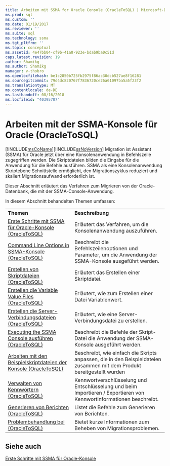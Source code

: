 ```yaml
---
title: Arbeiten mit SSMA for Oracle Console (OracleToSQL) | Microsoft-Dokumentation
ms.prod: sql
ms.custom: ''
ms.date: 01/19/2017
ms.reviewer: ''
ms.suite: sql
ms.technology: ssma
ms.tgt_pltfrm: ''
ms.topic: conceptual
ms.assetid: 4e47bb04-cf9b-41a0-923e-bdab9ba0c51d
caps.latest.revision: 19
author: Shamikg
ms.author: Shamikg
manager: v-thobro
ms.openlocfilehash: be1c2850b725fb2975f86ac30dcb527ae8f16281
ms.sourcegitcommit: 79d4dc820767f7836720ce26a61097ba5a5f23f2
ms.translationtype: MT
ms.contentlocale: de-DE
ms.lasthandoff: 08/16/2018
ms.locfileid: "40395707"
---
```

# <a name="working-with-ssma-for-oracle-console-oracletosql"></a>Arbeiten mit der SSMA-Konsole für Oracle (OracleToSQL)
[!INCLUDE[msCoName](../../includes/msconame_md.md)][!INCLUDE[ssNoVersion](../../includes/ssnoversion-md.md)] Migration ist Assistant (SSMA) für Oracle jetzt über eine Konsolenanwendung in Befehlszeile zugegriffen werden. Die Skriptdateien bilden die Eingabe für die Anwendung für die Befehle ausführen. SSMA als eine Konsolenanwendung Skriptebene Schnittstelle ermöglicht, den Migrationszyklus reduziert und skaliert Migrationsaufwand erforderlich ist.  
  
Dieser Abschnitt erläutert das Verfahren zum Migrieren von der Oracle-Datenbank, die mit der SSMA-Console-Anwendung.  
  
In diesem Abschnitt behandelten Themen umfassen:  
  
|||  
|-|-|  
|**Themen**|**Beschreibung**|  
|[Erste Schritte mit SSMA für Oracle-Konsole &#40;OracleToSQL&#41;](../../ssma/oracle/getting-started-with-ssma-for-oracle-console-oracletosql.md)|Erläutert das Verfahren, um die Konsolenanwendung auszuführen.|  
|[Command Line Options in SSMA-Konsole &#40;OracleToSQL&#41;](../../ssma/oracle/command-line-options-in-ssma-console-oracletosql.md)|Beschreibt die Befehlszeilenoptionen und Parameter, um die Anwendung der SSMA-Konsole ausgeführt werden.|  
|[Erstellen von Skriptdateien &#40;OracleToSQL&#41;](../../ssma/oracle/creating-script-files-oracletosql.md)|Erläutert das Erstellen einer Skriptdatei.|  
|[Erstellen die Variable Value Files &#40;OracleToSQL&#41;](../../ssma/oracle/creating-variable-value-files-oracletosql.md)|Erläutert, wie zum Erstellen einer Datei Variablenwert.|  
|[Erstellen die Server-Verbindungsdateien &#40;OracleToSQL&#41;](../../ssma/oracle/creating-the-server-connection-files-oracletosql.md)|Erläutert, wie eine Server-Verbindungsdatei zu erstellen.|  
|[Executing the SSMA Console ausführen &#40;OracleToSQL&#41;](../../ssma/oracle/executing-the-ssma-console-oracletosql.md)|Beschreibt die Befehle der Skript-Datei die Anwendung der SSMA-Konsole ausgeführt werden.|  
|[Arbeiten mit den Beispielskriptdateien der Konsole &#40;OracleToSQL&#41;](../../ssma/oracle/working-with-the-sample-console-script-files-oracletosql.md)|Beschreibt, wie einfach die Skripts anpassen, die in den Beispieldateien zusammen mit dem Produkt bereitgestellt wurden|  
|[Verwalten von Kennwörtern &#40;OracleToSQL&#41;](../../ssma/oracle/managing-passwords-oracletosql.md)|Kennwortverschlüsselung und Entschlüsselung und beim Importieren / Exportieren von Kennwortinformationen beschreibt.|  
|[Generieren von Berichten &#40;OracleToSQL&#41;](../../ssma/oracle/generating-reports-oracletosql.md)|Listet die Befehle zum Generieren von Berichten.|  
|[Problembehandlung bei &#40;OracleToSQL&#41;](../../ssma/oracle/troubleshooting-oracletosql.md)|Bietet kurze Informationen zum Beheben von Migrationsproblemen.|  
  
## <a name="see-also"></a>Siehe auch  
[Erste Schritte mit SSMA für Oracle-Konsole](getting-started-with-ssma-for-oracle-console-oracletosql.md)  
  
